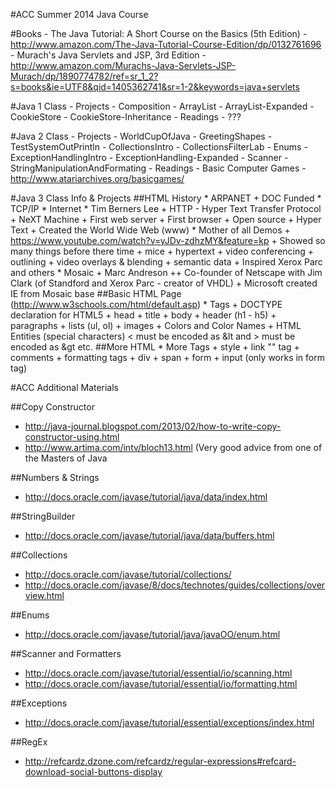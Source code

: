 #ACC Summer 2014 Java Course

#Books
	- The Java Tutorial: A Short Course on the Basics (5th Edition)
		- http://www.amazon.com/The-Java-Tutorial-Course-Edition/dp/0132761696
	- Murach's Java Servlets and JSP, 3rd Edition 
		- http://www.amazon.com/Murachs-Java-Servlets-JSP-Murach/dp/1890774782/ref=sr_1_2?s=books&ie=UTF8&qid=1405362741&sr=1-2&keywords=java+servlets

#Java 1 Class
	- Projects
		- Composition
		- ArrayList
		- ArrayList-Expanded
		- CookieStore
		- CookieStore-Inheritance
	- Readings
		- ???


#Java 2 Class 
	- Projects
		- WorldCupOfJava
		- GreetingShapes
		- TestSystemOutPrintln
		- CollectionsIntro
		- CollectionsFilterLab
		- Enums
		- ExceptionHandlingIntro
		- ExceptionHandling-Expanded
		- Scanner
		- StringManipulationAndFormating
	- Readings
		- Basic Computer Games 
			- http://www.atariarchives.org/basicgames/


#Java 3 Class Info & Projects
##HTML History
	* ARPANET
		+ DOC Funded
	* TCP/IP
	* Internet
	* Tim Berners Lee
		+ HTTP - Hyper Text Transfer Protocol
		+ NeXT Machine
		+ First web server
		+ First browser
		+ Open source
		+ Hyper Text
		+ Created the World Wide Web (www)
	* Mother of all Demos
		+ https://www.youtube.com/watch?v=yJDv-zdhzMY&feature=kp
		+ Showed so many things before there time
			+ mice
			+ hypertext
			+ video conferencing
			+ outlining
			+ video overlays & blending
			+ semantic data
		+ Inspired Xerox Parc and others
	* Mosaic
		+ Marc Andreson
			++ Co-founder of Netscape with Jim Clark (of Standford and Xerox Parc - creator of VHDL)
		+ Microsoft created IE from Mosaic base
##Basic HTML Page (http://www.w3schools.com/html/default.asp)
	* Tags
		+ DOCTYPE declaration for HTML5 
		+ head
		+ title
		+ body
		+ header (h1 - h5)
		+ paragraphs
		+ lists (ul, ol)
		+ images
		+ Colors and Color Names
		+ HTML Entities (special characters) < must be encoded as &lt and > must be encoded as &gt etc.
##More HTML
	* More Tags
		+ style
		+ link "<a>" tag
		+ comments
		+ formatting tags
		+ div
		+ span
		+ form
		+ input (only works in form tag)

#ACC Additional Materials

##Copy Constructor
- http://java-journal.blogspot.com/2013/02/how-to-write-copy-constructor-using.html
- http://www.artima.com/intv/bloch13.html  (Very good advice from one of the Masters of Java

##Numbers & Strings
- http://docs.oracle.com/javase/tutorial/java/data/index.html

##StringBuilder
- http://docs.oracle.com/javase/tutorial/java/data/buffers.html

##Collections
- http://docs.oracle.com/javase/tutorial/collections/
- http://docs.oracle.com/javase/8/docs/technotes/guides/collections/overview.html

##Enums
- http://docs.oracle.com/javase/tutorial/java/javaOO/enum.html

##Scanner and Formatters
- http://docs.oracle.com/javase/tutorial/essential/io/scanning.html
- http://docs.oracle.com/javase/tutorial/essential/io/formatting.html

##Exceptions
- http://docs.oracle.com/javase/tutorial/essential/exceptions/index.html

##RegEx 
- http://refcardz.dzone.com/refcardz/regular-expressions#refcard-download-social-buttons-display
